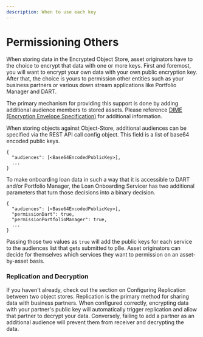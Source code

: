 ```yaml
---
description: When to use each key
---
```


# Permissioning Others

When storing data in the Encrypted Object Store, asset originators have to the choice to encrypt that data with one or more keys. First and foremost, you will want to encrypt your own data with your own public encryption key. After that, the choice is yours to permission other entities such as your business partners or various down stream applications like Portfolio Manager and DART.

The primary mechanism for providing this support is done by adding additional audience members to stored assets. Please reference [DIME (Encryption Envelope Specification)](https://docs.provenance.io/p8e/overview/encrypted-object-store/dime-encryption-envelope-specification#dime-encryptionenvelopespecification-retrievalcontext) for additional information.

When storing objects against Object-Store, additional audiences can be specified via the REST API call config object. This field is a list of base64 encoded public keys.&#x20;

```
{
  "audiences": [<Base64EncodedPublicKey>],
  ...
}
```

To make onboarding loan data in such a way that it is accessible to DART and/or Portfolio Manager, the Loan Onboarding Servicer has two additional parameters that turn those decisions into a binary decision.

```
{
  "audiences": [<Base64EncodedPublicKey>],
  "permissionDart": true,
  "permissionPortfolioManager": true,
  ...
}
```

Passing those two values as `true` will add the public keys for each service to the audiences list that gets submitted to p8e. Asset originators can decide for themselves which services they want to permission on an asset-by-asset basis.

### Replication and Decryption

If you haven't already, check out the section on Configuring Replication between two object stores. Replication is the primary method for sharing data with business partners. When configured correctly, encrypting data with your partner's public key will automatically trigger replication and allow that partner to decrypt your data. Conversely, failing to add a partner as an additional audience will prevent them from receiver and decrypting the data.
